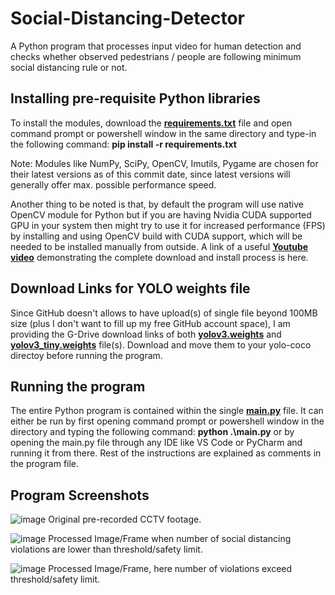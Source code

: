 # Social-Distancing-Detector
A Python program that processes input video for human detection and checks whether observed pedestrians / people are following minimum social distancing rule or not.  
## Installing pre-requisite Python libraries
To install the modules, download the [**requirements.txt**](https://github.com/Sohail-Ali-555/Social-Distancing-Detector/blob/main/requirements.txt) file and open command prompt or powershell window in the same directory and type-in the following command:
**pip install -r requirements.txt**

Note: Modules like NumPy, SciPy, OpenCV, Imutils, Pygame are chosen for their latest versions as of this commit date, since latest versions will generally offer max. possible performance speed.

Another thing to be noted is that, by default the program will use native OpenCV module for Python but if you are having Nvidia CUDA supported GPU in your system then might try to use it for increased performance (FPS) by installing and using OpenCV build with CUDA support, which will be needed to be installed manually from outside.
A link of a useful [**Youtube video**](https://www.youtube.com/watch?v=YsmhKar8oOc&t=463s) demonstrating the complete download and install process is here.

## Download Links for YOLO weights file
Since GitHub doesn't allows to have upload(s) of single file beyond 100MB size (plus I don't want to fill up my free GitHub account space), I am providing the G-Drive download links of both [**yolov3.weights**](https://drive.google.com/file/d/1P1SMncvkgbFfPwPs-TOn2pw39lzG1GCV/view?usp=drive_link) and [**yolov3_tiny.weights**](https://drive.google.com/file/d/1W5XsEmBw3HQ5r-ebwCjRIPTgwEcPo5dt/view?usp=drive_link) file(s). Download and move them to your yolo-coco directoy before running the program.  

## Running the program
The entire Python program is contained within the single [**main.py**](https://github.com/Sohail-Ali-555/Social-Distancing-Detector/blob/main/main.py) file. It can either be run by first opening command prompt or powershell window in the directory and typing the following command: **python .\main.py**
or by opening the main.py file through any IDE like VS Code or PyCharm and running it from there.
Rest of the instructions are explained as comments in the program file.

## Program Screenshots
![image](https://github.com/Sohail-Ali-555/Social-Distancing-Detector/assets/103688890/926d682f-9b2a-499e-b37f-fdb69ecde30d)
Original pre-recorded CCTV footage.


![image](https://github.com/Sohail-Ali-555/Social-Distancing-Detector/assets/103688890/ffcd7319-1f8d-4687-8fe3-2ce0dada0159)
Processed Image/Frame when number of social distancing violations are lower than threshold/safety limit.


![image](https://github.com/Sohail-Ali-555/Social-Distancing-Detector/assets/103688890/b248c566-f0d5-4361-97aa-f4437b98586e)
Processed Image/Frame, here number of violations exceed threshold/safety limit. 
